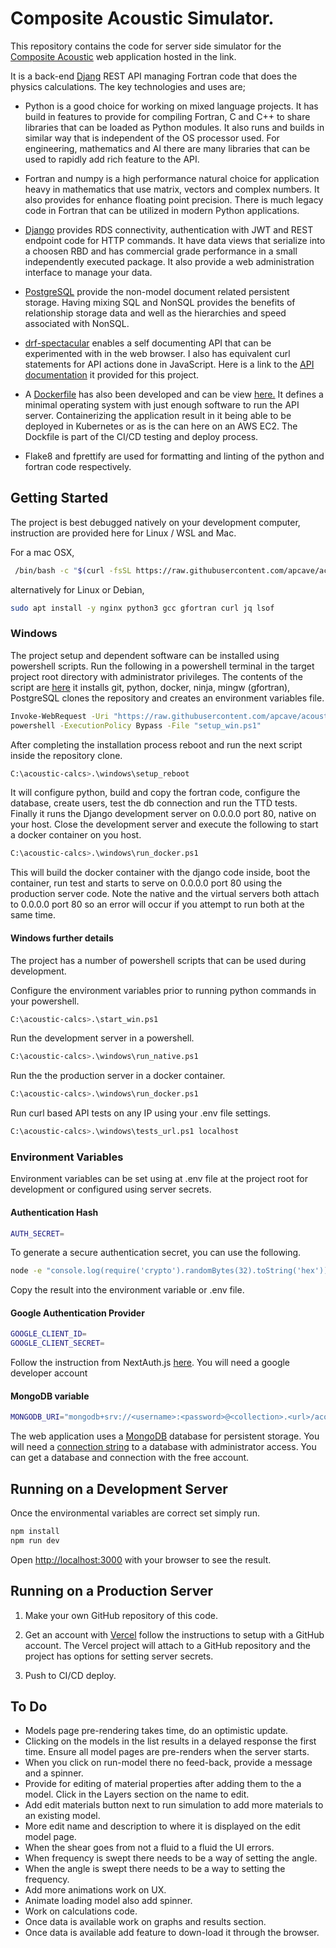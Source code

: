 # Composite Acoustic Simulator.

This repository contains the code for server side simulator for the [Composite Acoustic](https://sound-wave.dev) web application hosted in the link.

It is a back-end [Djang](https://www.djangoproject.com/) REST API managing Fortran code that does the physics calculations. The key technologies and uses are;

- Python is a good choice for working on mixed language projects. It has build in features to provide for compiling Fortran, C and C++ to share libraries that can be loaded as Python modules. It also runs and builds in similar way that is independent of the OS processor used. For engineering, mathematics and AI there are many libraries that can be used to rapidly add rich feature to the API.

- Fortran and numpy is a high performance natural choice for application heavy in mathematics that use matrix, vectors and complex numbers. It also provides for enhance floating point precision. There is much legacy code in Fortran that can be utilized in modern Python applications.

- [Django](https://www.djangoproject.com/) provides RDS connectivity, authentication with JWT and REST endpoint code for HTTP commands. It have data views that serialize into a choosen RBD and has commercial grade performance in a small independently executed package. It also provide a web administration interface to manage your data.

- [PostgreSQL](https://www.postgresql.org) provide the non-model document related persistent storage. Having mixing SQL and NonSQL provides the benefits of relationship storage data and well as the hierarchies and speed associated with NonSQL.

- [drf-spectacular](https://drf-spectacular.readthedocs.io/en/latest/) enables a self documenting API that can be experimented with in the web browser. I also has equivalent curl statements for API actions done in JavaScript. Here is a link to the [API documentation](http://3.104.75.129/api/docs) it provided for this project.

- A [Dockerfile](https://docs.docker.com/build/concepts/dockerfile/) has also been developed and can be view [here.](https://github.com/apcave/acoustic-calcs/blob/main/run_docker) It defines a minimal operating system with just enough software to run the API server. Containerizing the application result in it being able to be deployed in Kubernetes or as is the can here on an AWS EC2. The Dockfile is part of the CI/CD testing and deploy process.

- Flake8 and fprettify are used for formatting and linting of the python and fortran code respectively.

## Getting Started

The project is best debugged natively on your development computer, instruction are provided here for Linux / WSL and Mac.

For a mac OSX,

```bash
 /bin/bash -c "$(curl -fsSL https://raw.githubusercontent.com/apcave/acoustic-calcs/refs/heads/main/setup/setup_osx)"
```

alternatively for Linux or Debian,

```bash
sudo apt install -y nginx python3 gcc gfortran curl jq lsof
```

### Windows

The project setup and dependent software can be installed using powershell scripts.
Run the following in a powershell terminal in the target project root directory with administrator privileges.
The contents of the script are [here](https://raw.githubusercontent.com/apcave/acoustic-calcs/refs/heads/main/setup/setup_win.ps1) it installs git, python, docker, ninja, mingw (gfortran), PostgreSQL clones the repository and creates an environment variables file.

```bash
Invoke-WebRequest -Uri "https://raw.githubusercontent.com/apcave/acoustic-calcs/refs/heads/main/setup/setup_win.ps1" -OutFile "setup_win.ps1"
powershell -ExecutionPolicy Bypass -File "setup_win.ps1"
```

After completing the installation process reboot and run the next script inside the repository clone.

```bash
C:\acoustic-calcs>.\windows\setup_reboot
```

It will configure python, build and copy the fortran code, configure the database, create users, test the db connection and run the TTD tests.
Finally it runs the Django development server on 0.0.0.0 port 80, native on your host.
Close the development server and execute the following to start a docker container on you host.

```bash
C:\acoustic-calcs>.\windows\run_docker.ps1
```

This will build the docker container with the django code inside, boot the container, run test and starts to serve on 0.0.0.0 port 80 using the production server code.
Note the native and the virtual servers both attach to 0.0.0.0 port 80 so an error will occur if you attempt to run both at the same time.

#### Windows further details

The project has a number of powershell scripts that can be used during development.

Configure the environment variables prior to running python commands in your powershell.

```bash
C:\acoustic-calcs>.\start_win.ps1
```

Run the development server in a powershell.

```bash
C:\acoustic-calcs>.\windows\run_native.ps1
```

Run the the production server in a docker container.

```bash
C:\acoustic-calcs>.\windows\run_docker.ps1
```

Run curl based API tests on any IP using your .env file settings.

```bash
C:\acoustic-calcs>.\windows\tests_url.ps1 localhost
```

### Environment Variables

Environment variables can be set using at .env file at the project root for development or configured using server secrets.

#### Authentication Hash

```bash
AUTH_SECRET=
```

To generate a secure authentication secret, you can use the following.

```bash
node -e "console.log(require('crypto').randomBytes(32).toString('hex'))"
```

Copy the result into the environment variable or .env file.

#### Google Authentication Provider

```bash
GOOGLE_CLIENT_ID=
GOOGLE_CLIENT_SECRET=
```

Follow the instruction from NextAuth.js [here](https://next-auth.js.org/providers/google). You will need a google developer account

#### MongoDB variable

```bash
MONGODB_URI="mongodb+srv://<username>:<password>@<collection>.<url>/acoustic?retryWrites=true&w=majority"
```

The web application uses a [MongoDB](https://mongodb.com) database for persistent storage. You will need a [connection string](https://www.mongodb.com/resources/products/fundamentals/mongodb-connection-string) to a database with administrator access. You can get a database and connection with the free account.

## Running on a Development Server

Once the environmental variables are correct set simply run.

```bash
npm install
npm run dev
```

Open [http://localhost:3000](http://localhost:3000) with your browser to see the result.

## Running on a Production Server

1. Make your own GitHub repository of this code.

2. Get an account with [Vercel](http://vercel.com) follow the instructions to setup with a GitHub account. The Vercel project will attach to a GitHub repository and the project has options for setting server secrets.

3. Push to CI/CD deploy.

## To Do

- Models page pre-rendering takes time, do an optimistic update.
- Clicking on the models in the list results in a delayed response the first time. Ensure all model pages are pre-renders when the server starts.
- When you click on run-model there no feed-back, provide a message and a spinner.
- Provide for editing of material properties after adding them to the a model. Click in the Layers section on the name to edit.
- Add edit materials button next to run simulation to add more materials to an existing model.
- More edit name and description to where it is displayed on the edit model page.
- When the shear goes from not a fluid to a fluid the UI errors.
- When frequency is swept there needs to be a way of setting the angle.
- When the angle is swept there needs to be a way to setting the frequency.
- Add more animations work on UX.
- Animate loading model also add spinner.
- Work on calculations code.
- Once data is available work on graphs and results section.
- Once data is available add feature to down-load it through the browser.
